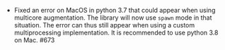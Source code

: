 * Fixed an error on MacOS in python 3.7 that could appear
  when using multicore augmentation. The library will now
  use `spawn` mode in that situation. The error can thus
  still appear when using a custom multiprocessing
  implementation. It is recommended to use python 3.8 on
  Mac. #673
